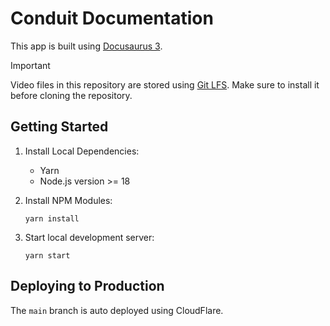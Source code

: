 # Conduit Documentation 

This app is built using [Docusaurus 3](https://docusaurus.io/).

> [!IMPORTANT]
> Video files in this repository are stored using [Git LFS](https://git-lfs.com).
> Make sure to install it before cloning the repository.

## Getting Started

1. Install Local Dependencies:

   - Yarn
   - Node.js version >= 18

2. Install NPM Modules:

    ```console
    yarn install
    ```

3. Start local development server:

    ```console
    yarn start
    ```

## Deploying to Production

The `main` branch is auto deployed using CloudFlare.
